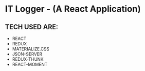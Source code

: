 # IT Logger - (A React Application)

## TECH USED ARE:
- REACT
- REDUX
- MATERIALIZE.CSS
- JSON-SERVER
- REDUX-THUNK
- REACT-MOMENT

